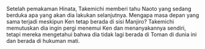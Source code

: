 Setelah pemakaman Hinata, Takemichi memberi tahu Naoto yang sedang berduka apa yang akan dia lakukan selanjutnya. Mengapa masa depan yang sama terjadi meskipun Ken tetap berada di sisi Manjiro? Takemichi memutuskan dia ingin pergi menemui Ken dan menanyakannya sendiri, tetapi mereka mengetahui bahwa dia tidak lagi berada di Toman di dunia ini dan berada di hukuman mati.
